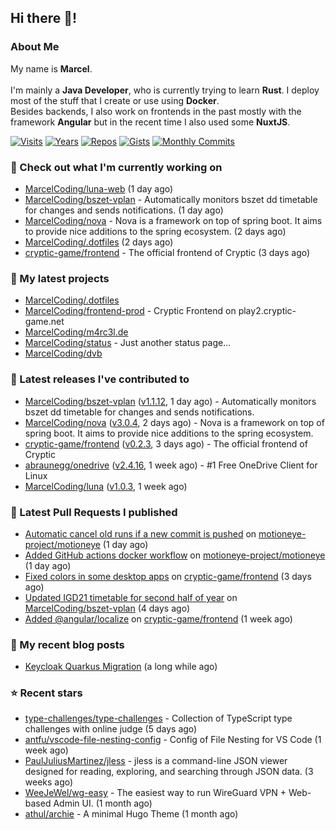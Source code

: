 ## Hi there 👋!




### About Me

My name is **Marcel**.
<br><br>
I'm mainly a **Java Developer**, who is currently trying to learn **Rust**. I deploy most of the stuff that I create or use using **Docker**.
<br>
Besides backends, I also work on frontends in the past mostly with the framework **Angular** but in the recent time I also used some **NuxtJS**. 

[![Visits](https://badges.pufler.dev/visits/MarcelCoding/MarcelCoding?style=flat-square&color=black&logo=github)](https://github.com/MarcelCoding)
[![Years](https://badges.pufler.dev/years/MarcelCoding?style=flat-square&color=black&logo=github)](https://github.com/MarcelCoding)
[![Repos](https://badges.pufler.dev/repos/MarcelCoding?style=flat-square&color=black&logo=github)](https://github.com/MarcelCoding?tab=repositories)
[![Gists](https://badges.pufler.dev/gists/MarcelCoding?style=flat-square&color=black&logo=github)](https://gist.github.com/MarcelCoding)
[![Monthly Commits](https://badges.pufler.dev/commits/monthly/MarcelCoding?style=flat-square&color=black&logo=github)](https://github.com/MarcelCoding)

### 👷 Check out what I'm currently working on

- [MarcelCoding/luna-web](https://github.com/MarcelCoding/luna-web) (1 day ago)
- [MarcelCoding/bszet-vplan](https://github.com/MarcelCoding/bszet-vplan) - Automatically monitors bszet dd timetable for changes and sends notifications. (1 day ago)
- [MarcelCoding/nova](https://github.com/MarcelCoding/nova) - Nova is a framework on top of spring boot. It aims to provide nice additions to the spring ecosystem. (2 days ago)
- [MarcelCoding/.dotfiles](https://github.com/MarcelCoding/.dotfiles) (2 days ago)
- [cryptic-game/frontend](https://github.com/cryptic-game/frontend) - The official frontend of Cryptic (3 days ago)

### 🌱 My latest projects

- [MarcelCoding/.dotfiles](https://github.com/MarcelCoding/.dotfiles)
- [MarcelCoding/frontend-prod](https://github.com/MarcelCoding/frontend-prod) - Cryptic Frontend on play2.cryptic-game.net
- [MarcelCoding/m4rc3l.de](https://github.com/MarcelCoding/m4rc3l.de)
- [MarcelCoding/status](https://github.com/MarcelCoding/status) - Just another status page...
- [MarcelCoding/dvb](https://github.com/MarcelCoding/dvb)

### 🔭 Latest releases I've contributed to

- [MarcelCoding/bszet-vplan](https://github.com/MarcelCoding/bszet-vplan) ([v1.1.12](https://github.com/MarcelCoding/bszet-vplan/releases/tag/v1.1.12), 1 day ago) - Automatically monitors bszet dd timetable for changes and sends notifications.
- [MarcelCoding/nova](https://github.com/MarcelCoding/nova) ([v3.0.4](https://github.com/MarcelCoding/nova/releases/tag/v3.0.4), 2 days ago) - Nova is a framework on top of spring boot. It aims to provide nice additions to the spring ecosystem.
- [cryptic-game/frontend](https://github.com/cryptic-game/frontend) ([v0.2.3](https://github.com/cryptic-game/frontend/releases/tag/v0.2.3), 3 days ago) - The official frontend of Cryptic
- [abraunegg/onedrive](https://github.com/abraunegg/onedrive) ([v2.4.16](https://github.com/abraunegg/onedrive/releases/tag/v2.4.16), 1 week ago) - #1 Free OneDrive Client for Linux
- [MarcelCoding/luna](https://github.com/MarcelCoding/luna) ([v1.0.3](https://github.com/MarcelCoding/luna/releases/tag/v1.0.3), 1 week ago)

### 🔨 Latest Pull Requests I published

- [Automatic cancel old runs if a new commit is pushed](https://github.com/motioneye-project/motioneye/pull/2364) on [motioneye-project/motioneye](https://github.com/motioneye-project/motioneye) (1 day ago)
- [Added GitHub actions docker workflow](https://github.com/motioneye-project/motioneye/pull/2361) on [motioneye-project/motioneye](https://github.com/motioneye-project/motioneye) (1 day ago)
- [Fixed colors in some desktop apps](https://github.com/cryptic-game/frontend/pull/344) on [cryptic-game/frontend](https://github.com/cryptic-game/frontend) (3 days ago)
- [Updated IGD21 timetable for second half of year](https://github.com/MarcelCoding/bszet-vplan/pull/101) on [MarcelCoding/bszet-vplan](https://github.com/MarcelCoding/bszet-vplan) (4 days ago)
- [Added @angular/localize](https://github.com/cryptic-game/frontend/pull/341) on [cryptic-game/frontend](https://github.com/cryptic-game/frontend) (1 week ago)

### 📜 My recent blog posts

- [Keycloak Quarkus Migration](https://m4rc3l.de/blog/keycloak-quarkus-migration) (a long while ago)

### ⭐ Recent stars

- [type-challenges/type-challenges](https://github.com/type-challenges/type-challenges) - Collection of TypeScript type challenges with online judge (5 days ago)
- [antfu/vscode-file-nesting-config](https://github.com/antfu/vscode-file-nesting-config) - Config of File Nesting for VS Code (1 week ago)
- [PaulJuliusMartinez/jless](https://github.com/PaulJuliusMartinez/jless) - jless is a command-line JSON viewer designed for reading, exploring, and searching through JSON data. (3 weeks ago)
- [WeeJeWel/wg-easy](https://github.com/WeeJeWel/wg-easy) - The easiest way to run WireGuard VPN &#43; Web-based Admin UI. (1 month ago)
- [athul/archie](https://github.com/athul/archie) - A minimal Hugo Theme (1 month ago)

